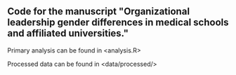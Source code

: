 ## Code for the manuscript "Organizational leadership gender differences in medical schools and affiliated universities."


Primary analysis can be found in <analysis.R>

Processed data can be found in <data/processed/>
